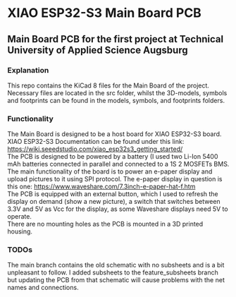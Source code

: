 # XIAO ESP32-S3 Main Board PCB
## Main Board PCB for the first project at Technical University of Applied Science Augsburg
### Explanation
This repo contains the KiCad 8 files for the Main Board of the project. \
Necessary files are located in the src folder, whilst the 3D-models, symbols and footprints can be found in the models, symbols, and footprints folders. 
### Functionality
The Main Board is designed to be a host board for XIAO ESP32-S3 board. \
XIAO ESP32-S3 Documentation can be found under this link: https://wiki.seeedstudio.com/xiao_esp32s3_getting_started/ \
The PCB is designed to be powered by a battery (I used two Li-Ion 5400 mAh batteries connected in parallel and connected to a 1S 2 MOSFETs BMS. \
The main functionality of the board is to power an e-paper display and upload pictures to it using SPI protocol. The e-paper display in question is this one: https://www.waveshare.com/7.3inch-e-paper-hat-f.htm \
The PCB is equipped with an external button, which I used to refresh the display on demand (show a new picture), a switch that switches between 3.3V and 5V as Vcc for the display, as some Waveshare displays need 5V to operate. \
There are no mounting holes as the PCB is mounted in a 3D printed housing.
### TODOs
The main branch contains the old schematic with no subsheets and is a bit unpleasant to follow. I added subsheets to the feature_subsheets branch but updating the PCB from that schematic will cause problems with the net names and connections.
